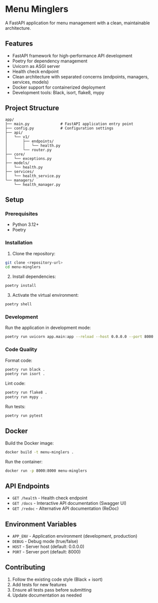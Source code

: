 # Menu Minglers

A FastAPI application for menu management with a clean, maintainable architecture.

## Features

- FastAPI framework for high-performance API development
- Poetry for dependency management
- Uvicorn as ASGI server
- Health check endpoint
- Clean architecture with separated concerns (endpoints, managers, services, models)
- Docker support for containerized deployment
- Development tools: Black, isort, flake8, mypy

## Project Structure

```
app/
├── main.py              # FastAPI application entry point
├── config.py            # Configuration settings
├── api/
│   └── v1/
│       ├── endpoints/
│       │   └── health.py
│       └── router.py
├── core/
│   └── exceptions.py
├── models/
│   └── health.py
├── services/
│   └── health_service.py
└── managers/
    └── health_manager.py
```

## Setup

### Prerequisites

- Python 3.12+
- Poetry

### Installation

1. Clone the repository:

```bash
git clone <repository-url>
cd menu-minglers
```

2. Install dependencies:

```bash
poetry install
```

3. Activate the virtual environment:

```bash
poetry shell
```

### Development

Run the application in development mode:

```bash
poetry run uvicorn app.main:app --reload --host 0.0.0.0 --port 8000
```

### Code Quality

Format code:

```bash
poetry run black .
poetry run isort .
```

Lint code:

```bash
poetry run flake8 .
poetry run mypy .
```

Run tests:

```bash
poetry run pytest
```

## Docker

Build the Docker image:

```bash
docker build -t menu-minglers .
```

Run the container:

```bash
docker run -p 8000:8000 menu-minglers
```

## API Endpoints

- `GET /health` - Health check endpoint
- `GET /docs` - Interactive API documentation (Swagger UI)
- `GET /redoc` - Alternative API documentation (ReDoc)

## Environment Variables

- `APP_ENV` - Application environment (development, production)
- `DEBUG` - Debug mode (true/false)
- `HOST` - Server host (default: 0.0.0.0)
- `PORT` - Server port (default: 8000)

## Contributing

1. Follow the existing code style (Black + isort)
2. Add tests for new features
3. Ensure all tests pass before submitting
4. Update documentation as needed
